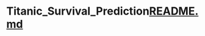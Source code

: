 # Titanic_Survival_Prediction[README.md](https://github.com/tamir303/Titanic_Survival_Prediction/files/11068673/README.md)
